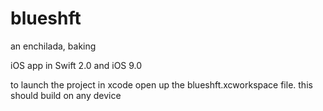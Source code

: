 # blueshft
an enchilada, baking

iOS app in Swift 2.0 and iOS 9.0

to launch the project in xcode open up the blueshft.xcworkspace file.  this should build on any device
